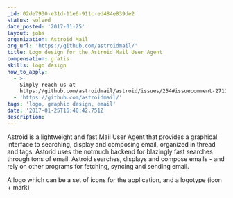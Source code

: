 ```yaml
---
_id: 02de7930-e31d-11e6-911c-ed484e839de2
status: solved
date_posted: '2017-01-25'
layout: jobs
organization: Astroid Mail
org_url: 'https://github.com/astroidmail/'
title: Logo design for the Astroid Mail User Agent
compensation: gratis
skills: logo design
how_to_apply:
  - >-
    Simply reach us at
    https://github.com/astroidmail/astroid/issues/254#issuecomment-271138689
  - 'https://github.com/astroidmail/'
tags: 'logo, graphic design, email'
date: '2017-01-25T16:40:42.751Z'
description:
---
```

Astroid is a lightweight and fast Mail User Agent that provides a graphical interface to searching, display and composing email, organized in thread and tags. Astorid uses the notmuch backend for blazingly fast searches through tons of email. Astroid searches, displays and compose emails - and rely on other programs for fetching, syncing and sending email.

A logo which can be a set of icons for the application, and a logotype (icon +
  mark)
